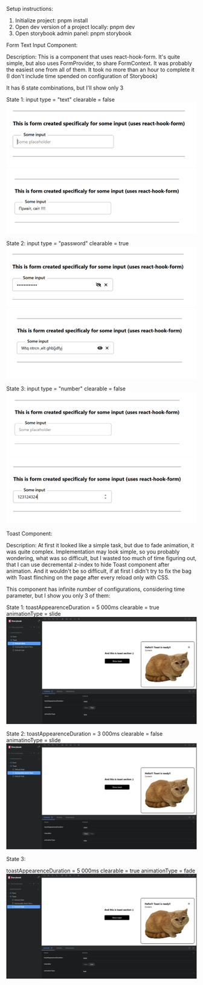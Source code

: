 Setup instructions:

1. Initialize project: pnpm install
2. Open dev version of a project locally: pnpm dev
3. Open storybook admin panel: pnpm storybook

Form Text Input Component:

Description:
This is a component that uses react-hook-form. It's quite simple, but also uses FormProvider, to share FormContext. It was probably the easiest one from all of them. It took no more than an hour to complete it (I don't include time spended on configuration of Storybook)

It has 6 state combinations, but I'll show only 3

State 1:
input type = "text"
clearable = false
![alt text](image-7.png)
![alt text](image-2.png)

State 2:
input type = "password"
clearable = true
![alt text](image-8.png)
![alt text](image-4.png)

State 3:
input type = "number"
clearable = false
![alt text](image-5.png)
![alt text](image-6.png)

Toast Component:

Description:
At first it looked like a simple task, but due to fade animation, it was quite complex. Implementation may look simple, so you probably wondering, what was so difficult, but I wasted too much of time figuring out, that I can use decremental z-index to hide Toast component after animation. And it wouldn't be so difficult, if at first I didn't try to fix the bag with Toast flinching on the page after every reload only with CSS.

This component has infinite number of configurations, considering time parameter, but I show you only 3 of them:

State 1:
toastAppearenceDuration = 5 000ms
clearable = true
animationType = slide
![alt text](image-9.png)

State 2:
toastAppearenceDuration = 3 000ms
clearable = false
animatinoType = slide
![alt text](image-10.png)

State 3:

toastAppearenceDuration = 5 000ms
clearable = true
animationType = fade
![alt text](image-11.png)
